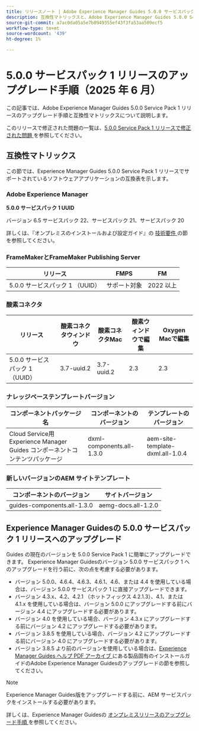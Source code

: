 ```yaml
---
title: リリースノート | Adobe Experience Manager Guides 5.0.0 サービスパック 1 リリースのアップグレード手順
description: 互換性マトリックスと、Adobe Experience Manager Guides 5.0.0 Service Pack 1 リリースへのアップグレード方法について説明します。
source-git-commit: a7ac0da05a5e7b0949355ef43f3fa53aa509ecf5
workflow-type: tm+mt
source-wordcount: '439'
ht-degree: 1%

---
```


# 5.0.0 サービスパック 1 リリースのアップグレード手順（2025 年 6 月）

この記事では、Adobe Experience Manager Guides 5.0.0 Service Pack 1 リリースのアップグレード手順と互換性マトリックスについて説明します。

このリリースで修正された問題の一覧は、[5.0.0 Service Pack 1 リリースで修正された問題 ](../release-info/fixed-issues-5-0-0-sp1.md) を参照してください。

## 互換性マトリックス

この節では、Experience Manager Guides 5.0.0 Service Pack 1 リリースでサポートされているソフトウェアアプリケーションの互換表を示します。

### Adobe Experience Manager

**5.0.0 サービスパック 1 UUID**

バージョン 6.5 サービスパック 22、サービスパック 21、サービスパック 20

詳しくは、『オンプレミスのインストールおよび設定ガイド』の [ 技術要件 ](../install-guide/download-install-technical-requirements.md) の節を参照してください。

### FrameMakerとFrameMaker Publishing Server

| リリース | FMPS | FM |
| --- | --- | --- |
| 5.0.0 サービスパック 1 （UUID） | サポート対象 | 2022 以上 |

### 酸素コネクタ

| リリース | 酸素コネクタウィンドウ | 酸素コネクタMac | 酸素ウィンドウで編集 | Oxygen Macで編集 |
| --- | --- | --- |--- |--- |
| 5.0.0 サービスパック 1 （UUID） | 3.7-uuid.2 | 3.7-uuid.2 | 2.3 | 2.3 |

### ナレッジベーステンプレートバージョン

| コンポーネントパッケージ名 | コンポーネントのバージョン | テンプレートのバージョン |
|---|---|---|
| Cloud Service用Experience Manager Guides コンポーネントコンテンツパッケージ | dxml-components.all-1.3.0 | aem-site-template-dxml.all-1.0.4 |

### 新しいバージョンのAEM サイトテンプレート


| コンポーネントのバージョン | サイトバージョン |
|---|---|
| guides-components.all-1.3.0 | aemg-docs.all-1.2.0 |


## Experience Manager Guidesの 5.0.0 サービスパック 1 リリースへのアップグレード

Guides の現在のバージョンを 5.0.0 Service Pack 1 に簡単にアップグレードできます。 Experience Manager Guidesのバージョン 5.0.0 サービスパック 1 へのアップグレードを行う前に、次の点を考慮する必要があります。

- バージョン 5.0.0、4.6.4、4.6.3、4.6.1、4.6、または 4.4 を使用している場合は、バージョン 5.0.0 サービスパック 1 に直接アップグレードできます。
- バージョン 4.3.x、4.2、4.2.1 （ホットフィックス 4.2.1.3）、4.1、または 4.1.x を使用している場合は、バージョン 5.0.0 にアップグレードする前にバージョン 4.4 にアップグレードする必要があります。
- バージョン 4.0 を使用している場合、バージョン 4.3.x にアップグレードする前にバージョン 4.2 にアップグレードする必要があります。
- バージョン 3.8.5 を使用している場合、バージョン 4.2 にアップグレードする前にバージョン 4.0 にアップグレードする必要があります。
- バージョン 3.8.5 より前のバージョンを使用している場合は、[Experience Manager Guides ヘルプ PDF アーカイブ ](https://helpx.adobe.com/xml-documentation-for-experience-manager/archive.html) にある製品固有のインストールガイドのAdobe Experience Manager Guidesのアップグレードの節を参照してください。

>[!NOTE]
>
>Experience Manager Guides版をアップグレードする前に、AEM サービスパックをインストールする必要があります。

詳しくは、Experience Manager Guidesの [ オンプレミスリリースのアップグレード手順 ](../install-guide/upgrade-xml-documentation.md) を参照してください。
